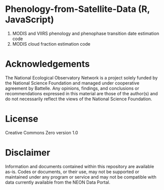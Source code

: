 # Phenology-from-Satellite-Data (R, JavaScript)
1) MODIS and VIIRS phenology and phenophase transition date estimation code
2) MODIS cloud fraction estimation code 



# Acknowledgements

The National Ecological Observatory Network is a project solely funded by the National Science Foundation and managed under cooperative agreement by Battelle. Any opinions, findings, and conclusions or recommendations expressed in this material are those of the author(s) and do not necessarily reflect the views of the National Science Foundation.

# License
Creative Commons Zero version 1.0

# Disclaimer
Information and documents contained within this repository are available as-is. Codes or documents, or their use, may not be supported or maintained under any program or service and may not be compatible with data currently available from the NEON Data Portal.
